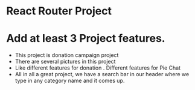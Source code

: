 # React Router Project

# Add at least 3 Project features.
- This project is donation campaign project
- There are several pictures in this project 
- Like different features for donation . Different features for Pie Chat
- All in all a great project, we have a search bar in our header where we type in any category name and it comes up. 